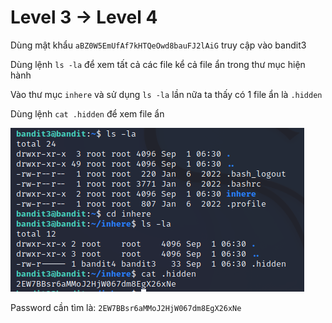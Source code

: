 # Level 3 -> Level 4
Dùng mật khẩu `aBZ0W5EmUfAf7kHTQeOwd8bauFJ2lAiG` truy cập vào bandit3

Dùng lệnh `ls -la` để xem tất cả các file kể cả file ẩn trong thư mục hiện hành

Vào thư mục `inhere` và sử dụng `ls -la` lần nữa ta thấy có 1 file ẩn là `.hidden`

Dùng lệnh `cat .hidden` để xem file ẩn

![level3_4](level3_4.png)

Password cần tìm là: `2EW7BBsr6aMMoJ2HjW067dm8EgX26xNe`
